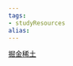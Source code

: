 ```yaml
---
tags:
- studyResources 
alias:
---
```

[]()
[掘金稀土](https://juejin.cn/search?query=android%E9%9D%A2%E7%BB%8F&type=0) 

